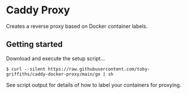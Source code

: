 # Caddy Proxy

Creates a reverse proxy based on Docker container labels.

## Getting started

Download and execute the setup script… 

```
$ curl --silent https://raw.githubusercontent.com/toby-griffiths/caddy-docker-proxy/main/go | sh
```

See script output for details of how to label your containers for proxying.
